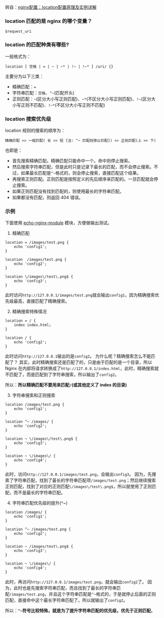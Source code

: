 转自：[nginx配置：location配置原理及实例详解](http://www.cnblogs.com/sunkeydev/p/5225051.html)

### location 匹配的是 nginx 的哪个变量？
`$request_uri`


### location 的匹配种类有哪些?
一般格式为：

```nginx
location [ 空格 | = | ~ | ~* | !~ | !~* ] /uri/ {}
```
主要分为以下三类：

* 精确匹配：`=`
* 字符串匹配：`空格`、`^~`(匹配开头)
* 正则匹配：`~`(区分大小写正则匹配)、`~*`(不区分大小写正则匹配)、`!~`(区分大小写正则不匹配)、`!~*`(不区分大小写正则不匹配)


### location 搜索优先级
location 规则的搜索的顺序为：

```
精确匹配 >> 一般匹配( 长 >> 短 [注: ^~ 匹配则停止匹配]) >> 正则匹配(上 >> 下)
```

也即是：

- 首先搜索精确匹配。精确匹配只能命中一个。命中则停止搜索。
- 然后搜索字符串匹配，但是此时只是记录下最长的匹配，而不会停止搜索。不过，如果最长匹配是`^~`格式的，则会停止搜索，直接匹配这个结果。
- 再搜索正则匹配。正则匹配是按照定义的先后顺序来匹配的。一旦匹配就会停止搜索。
- 如果正则匹配没有找到匹配的，则使用最长的字符串匹配。
- 如果都没有匹配，则返回 404 错误。


### 示例
下面使用 [echo-nginx-module](https://github.com/openresty/echo-nginx-module) 模块，方便做输出测试。

1. 精确匹配

```nginx
location = /images/test.png {
    echo 'config1';
}

location  /images/test.png {
    echo 'config2';
}

location \/images\/test\.png$ {
    echo 'config3';
}
```

此时访问`http://127.0.0.1/images/test.png`就会输出`config1`，因为精确搜索优先级最高，直接匹配了精确搜索。

2. 精确搜索特殊情况

```nginx
location = / {
    index index.html;
}

location / {
    echo 'config2';
}
```

此时访问`http://127.0.0.1`输出的是`config2`。
为什么呢？精确搜索怎么不能匹配了？
其实，此时精确搜索还是匹配了的，只是由于匹配的是一个目录，所以 Nginx 在内部将请求转换成了`http://127.0.0.1/index.html`，此时，精确搜索就不匹配了，而是匹配到了字符串搜索，所以输出了`config2`。

所以：**所以精确匹配不要用来匹配`/`(或其他定义了 index 的目录)**

3. 字符串搜索和正则搜索

```nginx
location /images/test.png {
    echo 'config1';
}

location ^~ /images/ {
    echo 'config2';
}

location ~ \/images\/test\.png$ {
    echo 'config3';
}

location ~ \/images\/ {
    echo 'config4';
}
```

此时，访问`http://127.0.0.1/images/test.png`，会输出`config3`。
因为，先搜索了字符串匹配，找到了最长的字符串匹配项`/images/test.png`；然后继续搜索正则匹配，找到了对应的正则匹配`\/images\/test\.png$`，所以就使用了正则匹配，而不是最长的字符串匹配。

4. 字符串匹配优先级的提升(^~)

```nginx
location /images/ {
    echo 'config1';
}

location ^~ /images/test.png {
    echo 'config2';
}

location ~ /images/test\.png$ {
    echo 'config3';
}

location ~ \/images\/ {
    echo 'config4';
}
```

此时，再访问`http://127.0.0.1/images/test.png`，就会输出`config2`了。
因为，此时也是先搜索字符串匹配，而且找到了最长的字符串匹配`/images/test.png`，并且这个字符串匹配是`^~`格式的，于是就停止后面的正则匹配，直接命中这个最长字符串匹配了。所以就输出了`config2`。

所以：**`^~`符号比较特殊，就是为了提升字符串匹配的优先级，优先于正则匹配**。


